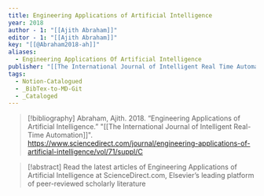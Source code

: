 ```yaml
---
title: Engineering Applications of Artificial Intelligence
year: 2018
author - 1: "[[Ajith Abraham]]"
editor - 1: "[[Ajith Abraham]]"
key: "[[@Abraham2018-ah]]"
aliases:
  - Engineering Applications Of Artificial Intelligence
publisher: "[[The International Journal of Intelligent Real Time Automation]]"
tags:
  - Notion-Catalogued
  - _BibTex-to-MD-Git
  - _Cataloged
---
```


> [!bibliography]
> Abraham, Ajith. 2018. “Engineering Applications of Artificial Intelligence.” "[[The International Journal of Intelligent Real-Time Automation]]". https://www.sciencedirect.com/journal/engineering-applications-of-artificial-intelligence/vol/71/suppl/C

> [!abstract]
> Read the latest articles of Engineering Applications of Artificial Intelligence at ScienceDirect.com, Elsevier’s leading platform of peer-reviewed scholarly literature